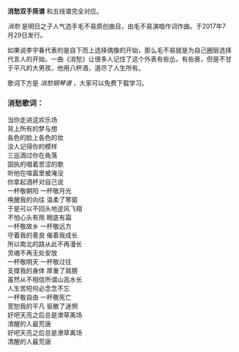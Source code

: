 

**消愁双手简谱** 和五线谱完全对应。

_消愁_ 是明日之子人气选手毛不易原创曲目，由毛不易演唱作词作曲。于2017年7月29日发行。

如果说李宇春代表的是自下而上选择偶像的开始，那么毛不易就是为自己圈层选择代言人的开始。一曲《消愁》让很多人记住了这个外表有些怂，有些衰，但是不甘于平凡的大男孩，他用八杯酒，道尽了人生所有。

歌词下方是 _消愁钢琴谱_ ，大家可以免费下载学习。

### 消愁歌词：

当你走进这欢乐场  
背上所有的梦与想  
各色的脸上各色的妆  
没人记得你的模样  
三巡酒过你在角落  
固执的唱着苦涩的歌  
听他在喧嚣里被淹没  
你拿起酒杯对自己说  
一杯敬朝阳 一杯敬月光  
唤醒我的向往 温柔了寒窗  
于是可以不回头地逆风飞翔  
不怕心头有雨 眼底有霜  
一杯敬故乡 一杯敬远方  
守着我的善良 催着我成长  
所以南北的路从此不再漫长  
灵魂不再无处安放  
一杯敬明天 一杯敬过往  
支撑我的身体 厚重了肩膀  
虽然从不相信所谓山高水长  
人生苦短何必念念不忘  
一杯敬自由 一杯敬死亡  
宽恕我的平凡 驱散了迷惘  
好吧天亮之后总是潦草离场  
清醒的人最荒唐  
好吧天亮之后总是潦草离场  
清醒的人最荒唐

